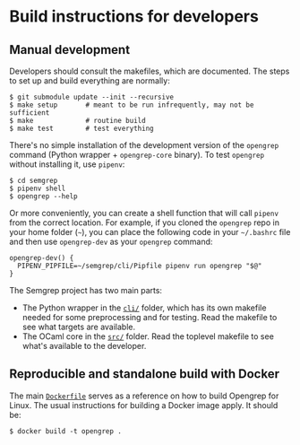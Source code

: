 # Build instructions for developers

## Manual development

Developers should consult the makefiles, which are documented.
The steps to set up and build everything are normally:

```
$ git submodule update --init --recursive
$ make setup       # meant to be run infrequently, may not be sufficient
$ make             # routine build
$ make test        # test everything
```

There's no simple installation of the development version of the
`opengrep` command (Python wrapper + `opengrep-core` binary). To test
`opengrep` without installing it, use `pipenv`:

```
$ cd semgrep
$ pipenv shell
$ opengrep --help
```

Or more conveniently, you can create a shell function that will call
`pipenv` from the correct location. For example, if you cloned the
`opengrep` repo in your home folder (`~`), you can place the following
code in your `~/.bashrc` file and then use `opengrep-dev` as your
`opengrep` command:

```
opengrep-dev() {
  PIPENV_PIPFILE=~/semgrep/cli/Pipfile pipenv run opengrep "$@"
}
```

The Semgrep project has two main parts:

- The Python wrapper in the [`cli/`](cli) folder, which has its own
  makefile needed for some preprocessing and for testing.
  Read the makefile to see what targets are available.
- The OCaml core in the [`src/`](semgrep-core) folder.
  Read the toplevel makefile to see what's available to the developer.

## Reproducible and standalone build with Docker

The main [`Dockerfile`](Dockerfile) serves as a reference on how to
build Opengrep for Linux. The usual instructions for building a Docker
image apply. It should be:

```
$ docker build -t opengrep .
```
